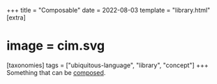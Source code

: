+++
title = "Composable"
date = 2022-08-03
template = "library.html"
[extra]
#  image = cim.svg
[taxonomies]
   tags = ["ubiquitous-language", "library", "concept"]
+++
Something that can be [composed](https://www.merriam-webster.com/dictionary/compose).
